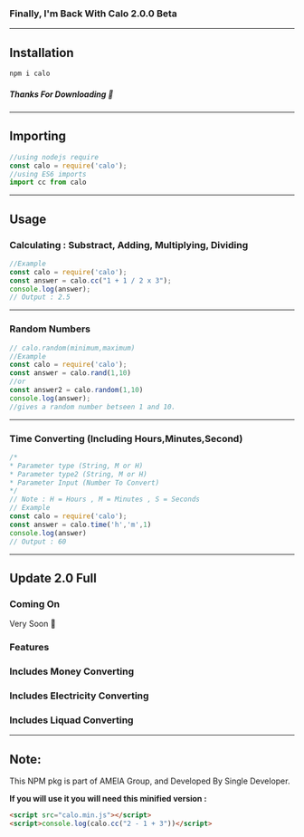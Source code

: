 ### Finally, I'm Back With Calo 2.0.0 Beta 
---
## Installation
```cmd
npm i calo
```

##### Thanks For Downloading 💖
---
## Importing
```js
//using nodejs require
const calo = require('calo');
//using ES6 imports 
import cc from calo
```
---
## Usage
### Calculating : Substract, Adding, Multiplying, Dividing
```js
//Example
const calo = require('calo');
const answer = calo.cc("1 + 1 / 2 x 3");
console.log(answer);
// Output : 2.5
```
---
### Random Numbers
```js
// calo.random(minimum,maximum)
//Example
const calo = require('calo');
const answer = calo.rand(1,10)
//or
const answer2 = calo.random(1,10)
console.log(answer);
//gives a random number betseen 1 and 10.
```
---
### Time Converting (Including Hours,Minutes,Second)
```js
/*
* Parameter type (String, M or H)
* Parameter type2 (String, M or H)
* Parameter Input (Number To Convert)
*/
// Note : H = Hours , M = Minutes , S = Seconds
// Example 
const calo = require('calo');
const answer = calo.time('h','m',1)
console.log(answer)
// Output : 60
```
---
## Update 2.0 Full
### Coming On 
Very Soon 💖
### Features
### Includes Money Converting
### Includes Electricity Converting
### Includes Liquad Converting
---
## Note:
This NPM pkg is part of AMEIA Group,
and Developed By Single Developer.

**If you will use it you will need this minified version :**

```html
<script src="calo.min.js"></script>
<script>console.log(calo.cc("2 - 1 + 3"))</script>
```
